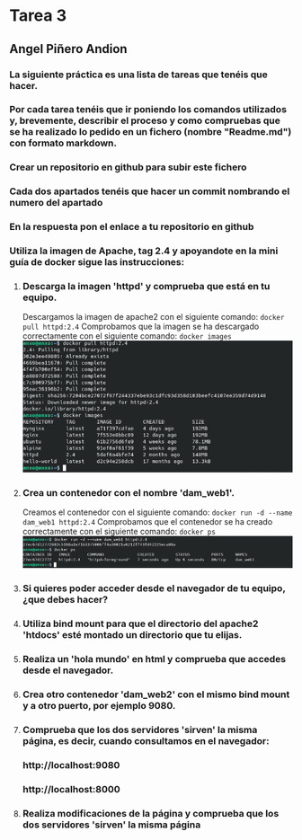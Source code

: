 # Tarea 3
## Angel Piñero Andion

### La siguiente práctica es una lista de tareas que tenéis que hacer.

### Por cada tarea tenéis que ir poniendo los comandos utilizados y, brevemente, describir el proceso y como compruebas que se ha realizado lo pedido en un fichero (nombre "Readme.md") con formato markdown.

### Crear un repositorio en github para subir este fichero

### Cada dos apartados tenéis que hacer un commit nombrando el numero del apartado

### En la respuesta pon el enlace a tu repositorio en github

### Utiliza la imagen de Apache, tag 2.4 y apoyandote en la mini guía de docker sigue las instrucciones:

1. ### Descarga la imagen 'httpd' y comprueba que está en tu equipo.
    Descargamos la imagen de apache2 con el siguiente comando:
    ```docker pull httpd:2.4```
    Comprobamos que la imagen se ha descargado correctamente con el siguiente comando:
    ```docker images```
![apartado1.png](images/apartado1.png)

2. ### Crea un contenedor con el nombre 'dam_web1'.

    Creamos el contenedor con el siguiente comando:
    ```docker run -d --name dam_web1 httpd:2.4```
    Comprobamos que el contenedor se ha creado correctamente con el siguiente comando:
    ```docker ps```
![apartado2.png](images/apartado2.png)
3. ### Si quieres poder acceder desde el navegador de tu equipo, ¿que debes hacer?
4. ### Utiliza bind mount para que el directorio del apache2 'htdocs' esté montado un directorio que tu elijas.
5. ### Realiza un 'hola mundo' en html y comprueba que accedes desde el navegador.
6. ### Crea otro contenedor 'dam_web2' con el mismo bind mount y a otro puerto, por ejemplo 9080.
7. ### Comprueba que los dos servidores 'sirven' la misma página, es decir, cuando consultamos en el navegador:
    ### http://localhost:9080
    ### http://localhost:8000
8. ### Realiza modificaciones de la página y comprueba que los dos servidores 'sirven' la misma página